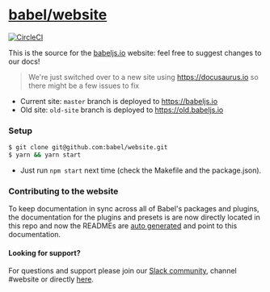 # [babel/website](https://babeljs.io)


[![CircleCI](https://img.shields.io/circleci/token/5917ed1a8019c7e3987cfc2d2c181688ccfca5b2/project/github/QC-L/babeljs.cn/cn-v7.svg?style=flat-square)](https://circleci.com/gh/QC-L/babeljs.cn/tree/cn-v7)


This is the source for the [babeljs.io](https://babeljs.io) website: feel free to suggest changes to our docs!

> We're just switched over to a new site using https://docusaurus.io so there might be a few issues to fix

- Current site: `master` branch is deployed to https://babeljs.io
- Old site: `old-site` branch is deployed to https://old.babeljs.io

### Setup

```bash
$ git clone git@github.com:babel/website.git
$ yarn && yarn start
```

* Just run `npm start` next time (check the Makefile and the package.json).

### Contributing to the website

To keep documentation in sync across all of Babel's packages and plugins, the documentation for the plugins and presets is are now directly located in this repo and now the READMEs are [auto generated](https://github.com/babel/babel/blob/master/scripts/generators/readmes.js) and point to this documentation.

#### Looking for support?

For questions and support please join our [Slack community](https://slack.babeljs.io/), channel #website or directly [here](https://babeljs.slack.com/messages/website/).
